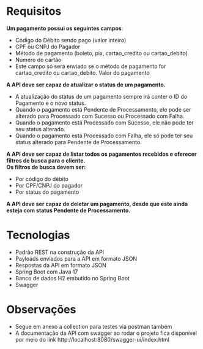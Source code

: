 # Requisitos

<strong>Um pagamento possui os seguintes campos</strong>:
- Código do Débito sendo pago (valor inteiro)
- CPF ou CNPJ do Pagador
- Método de pagamento (boleto, pix, cartao_credito ou cartao_debito)
- Número do cartão
- Este campo só será enviado se o método de pagamento for cartao_credito ou cartao_debito.
  Valor do pagamento


<strong>A API deve ser capaz de atualizar o status de um pagamento.</strong>
- A atualização do status de um pagamento sempre irá conter o ID do Pagamento e o novo status.
- Quando o pagamento está Pendente de Processamento, ele pode ser alterado para Processado com Sucesso ou Processado com Falha.
- Quando o pagamento está Processado com Sucesso, ele não pode ter seu status alterado.
- Quando o pagamento está Processado com Falha, ele só pode ter seu status alterado para Pendente de Processamento.

<strong>A API deve ser capaz de listar todos os pagamentos recebidos e oferecer filtros de busca para o cliente.
</strong> <br>
<strong> Os filtros de busca devem ser: </strong>
- Por código do débito
- Por CPF/CNPJ do pagador
- Por status do pagamento

<strong>A API deve ser capaz de deletar um pagamento, desde que este ainda esteja com status Pendente de Processamento.</strong>

# Tecnologias
- Padrão REST na construção da API
- Payloads enviados para a API em formato JSON
- Respostas da API em formato JSON
- Spring Boot com Java 17
- Banco de dados H2 embutido no Spring Boot
- Swagger

# Observações
- Segue em anexo a collection para testes via postman também
- A documentação da API com swagger ao rodar o projeto fica disponível por meio do link
http://localhost:8080/swagger-ui/index.html

